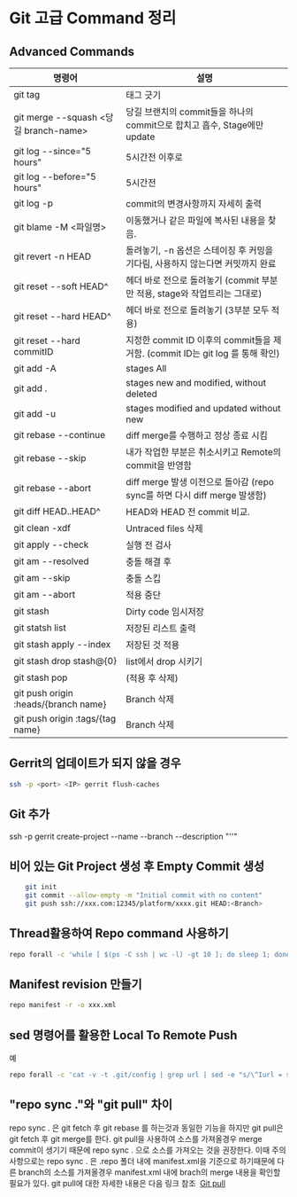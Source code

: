# Git 고급 Command 정리
##  Advanced Commands

명령어 | 설명
------------ | -------------
git tag <new-tag-name A> <branch-name> | 태그 긋기
git merge --squash <당길 branch-name> | 당길 브랜치의 commit들을 하나의 commit으로 합치고 흡수, Stage에만 update
git log --since="5 hours" | 5시간전 이후로
git log --before="5 hours" | 5시간전
git log -p | commit의 변경사항까지 자세히 출력
git blame -M <파일명> | 이동했거나 같은 파일에 복사된 내용을 찾음.
git revert -n HEAD | 돌려놓기, -n 옵션은 스테이징 후 커밍을 기다림, 사용하지 않는다면 커밋까지 완료
git reset --soft HEAD^ | 헤더 바로 전으로 돌려놓기 (commit 부분만 적용, stage와 작업트리는 그대로)
git reset --hard HEAD^ | 헤더 바로 전으로 돌려놓기 (3부분 모두 적용)
git reset --hard commitID | 지정한 commit ID 이후의 commit들을 제거함. (commit ID는 git log 를 통해 확인)
git add -A | stages All 
git add . | stages new and modified, without deleted 
git add -u | stages modified and updated without new
git rebase --continue | diff merge를 수행하고 정상 종료 시킴
git rebase --skip | 내가 작업한 부분은 취소시키고 Remote의 commit을 반영함
git rebase --abort | diff merge 발생 이전으로 돌아감 (repo sync를 하면 다시 diff merge 발생함)
git diff HEAD..HEAD^ | HEAD와 HEAD 전 commit  비교.
git clean -xdf | Untraced files 삭제
git apply --check	| 실행 전 검사
git am --resolved	| 충돌 해결 후 
git am --skip |	충돌 스킵
git am --abort	| 적용 중단 
git stash | Dirty code 임시저장
git statsh list  | 저장된 리스트 출력
git stash apply --index | 저장된 것 적용
git stash drop stash@{0} | list에서 drop 시키기
git stash pop | (적용 후 삭제)
git push origin :heads/{branch name} | Branch 삭제
git push origin :tags/{tag name} | Branch 삭제

## Gerrit의 업데이트가 되지 않을 경우
```bash
ssh -p <port> <IP> gerrit flush-caches
```

## Git 추가
ssh -p <Port> <IP> gerrit create-project --name <Name> --branch <Branch> --description "'<Description>'"


## 비어 있는 Git Project 생성 후 Empty Commit 생성 
```bash
	git init
	git commit --allow-empty -m "Initial commit with no content"
	git push ssh://xxx.com:12345/platform/xxxx.git HEAD:<Branch>
```

## Thread활용하여 Repo command 사용하기
```bash
repo forall -c 'while [ $(ps -C ssh | wc -l) -gt 10 ]; do sleep 1; done; git push &'
```

## Manifest revision 만들기
```bash
repo manifest -r -o xxx.xml
```

## sed 명령어를 활용한 Local To Remote Push
예
```bash
repo forall -c 'cat -v -t .git/config | grep url | sed -e "s/\^Iurl = ssh:\/\/192.168.1.11:29418\///g"| xargs -i git push ssh://seungju24.choi@111.111.111.111:12345/{} HEAD:refs/heads/<Branch Name>'
```

## "repo sync ."와 "git pull" 차이
repo sync . 은 git fetch 후 git rebase 를 하는것과 동일한 기능을 하지만 git pull은 git fetch 후 git merge를 한다. 
git pull을 사용하여 소스를 가져올경우 merge commit이 생기기 때문에 repo sync . 으로 소스를 가져오는 것을 권장한다. 
이때 주의사항으로는 repo sync . 은 .repo 폴더 내에 manifest.xml을 기준으로 하기때문에 다른 branch의 소스를 가져올경우 manifest.xml 내에 brach의 merge 내용을 확인할 필요가 있다.
git pull에 대한 자세한 내용은 다음 링크 참조 
[Git pull](http://www.kernel.org/pub/software/scm/git/docs/git-pull.html)
